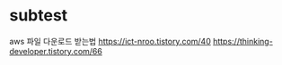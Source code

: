 # subtest

aws 파일 다운로드 받는법
https://ict-nroo.tistory.com/40
https://thinking-developer.tistory.com/66

